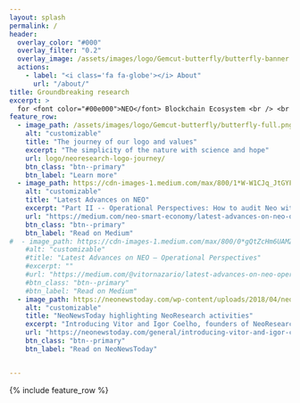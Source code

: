 ```yaml
---
layout: splash
permalink: /
header:
  overlay_color: "#000"
  overlay_filter: "0.2"
  overlay_image: /assets/images/logo/Gemcut-butterfly/butterfly-banner.png
  actions:
    - label: "<i class='fa fa-globe'></i> About"
      url: "/about/"  
title: Groundbreaking research
excerpt: >
  for <font color="#00e000">NEO</font> Blockchain Ecosystem <br /> <br /><br /><br /><br /><br />
feature_row:
  - image_path: /assets/images/logo/Gemcut-butterfly/butterfly-full.png
    alt: "customizable"
    title: "The journey of our logo and values"
    excerpt: "The simplicity of the nature with science and hope"
    url: logo/neoresearch-logo-journey/
    btn_class: "btn--primary"
    btn_label: "Learn more"  
  - image_path: https://cdn-images-1.medium.com/max/800/1*W-W1CJq_JtGYFSUrBTAnDw.png
    alt: "customizable"
    title: "Latest Advances on NEO"
    excerpt: "Part II -- Operational Perspectives: How to audit Neo with a $10 machine"
    url: "https://medium.com/neo-smart-economy/latest-advances-on-neo-operational-perspectives-ii-how-to-audit-neo-with-a-10-machine-65176a5138d9"
    btn_class: "btn--primary"
    btn_label: "Read on Medium"  
#  - image_path: https://cdn-images-1.medium.com/max/800/0*gQtZcHm6UAMZhIYW.png
    #alt: "customizable"
    #title: "Latest Advances on NEO — Operational Perspectives"
    #excerpt: ""
    #url: "https://medium.com/@vitornazario/latest-advances-on-neo-operational-perspectives-58d306ba2e41"
    #btn_class: "btn--primary"
    #btn_label: "Read on Medium"
  - image_path: https://neonewstoday.com/wp-content/uploads/2018/04/neo-research-g.png
    alt: "customizable"
    title: "NeoNewsToday highlighting NeoResearch activities"
    excerpt: "Introducing Vitor and Igor Coelho, founders of NeoResearch"
    url: "https://neonewstoday.com/general/introducing-vitor-and-igor-coelho-of-neoresearch/"
    btn_class: "btn--primary"
    btn_label: "Read on NeoNewsToday"


---
```


{% include feature_row %}

<!-- {% include feature_row id="feature_row2" type="left" %}

{% include feature_row id="feature_row3" type="right" %} -->
